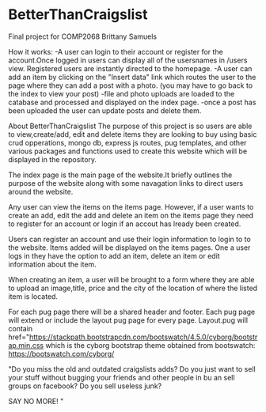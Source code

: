 # BetterThanCraigslist
Final project for COMP2068
Brittany Samuels

How it works:
-A user can login to their account or register for the account.Once logged in users can display all of the usersnames in /users view. Registered users are instantly directed to the homepage.
-A user can add an item by clicking on the "Insert data" link which routes the user to the page where they can add a post with a photo. (you may have to go back to the index to view your post)
-file and photo uploads are loaded to the catabase and processed and displayed on the index page. 
-once a post has been uploaded the user can update posts and delete them.

About BetterThanCraigslist
The purpose of this project is so users are able to view,create/add, edit and delete items they are looking to buy using basic crud opperations, mongo db, express js routes, pug templates, and other various packages and functions used to create this website which will be displayed in the repository.
 
The index page is the main page of the website.It briefly outlines the purpose of the website along with some navagation links to direct users around the website.

Any user can view the items on the items page. However, if a user wants to create an add, edit the add and delete an item on the items page they need to register for an account or login if an accout has lready been created.

Users can register an account and use their login information to login to to the website.
Items added will be displayed on the items pages. One a user logs in they have the option to add an item, delete an item or edit information about the item.

When creating an item, a user will be brought to a form where they are able to upload an image,title, price and the city of the location of where the listed item is located.

For each pug page there will be a shared header and footer. Each pug page will extend or include the layout pug page for every page. Layout.pug will contain href="https://stackpath.bootstrapcdn.com/bootswatch/4.5.0/cyborg/bootstrap.min.css which is the cyborg bootstrap theme obtained from bootswatch: https://bootswatch.com/cyborg/

 "Do you miss the old and outdated craigslists adds? 
Do you just want to sell your stuff without bugging your friends and other people in bu an sell groups on facebook?
Do you sell useless junk? 

SAY NO MORE! "
